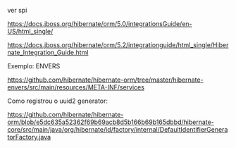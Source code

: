 ver spi

https://docs.jboss.org/hibernate/orm/5.0/integrationsGuide/en-US/html_single/

https://docs.jboss.org/hibernate/orm/5.2/integrationguide/html_single/Hibernate_Integration_Guide.html

Exemplo: ENVERS

https://github.com/hibernate/hibernate-orm/tree/master/hibernate-envers/src/main/resources/META-INF/services


Como registrou o uuid2 generator:

https://github.com/hibernate/hibernate-orm/blob/e5dc635a52362f69b69acb8d5b166b69b165dbbd/hibernate-core/src/main/java/org/hibernate/id/factory/internal/DefaultIdentifierGeneratorFactory.java

